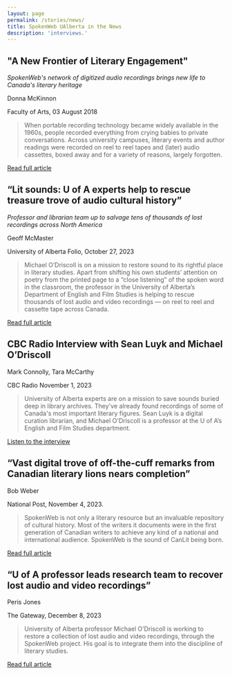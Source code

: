 ```yaml
---
layout: page
permalink: /stories/news/
title: SpokenWeb UAlberta in the News
description: 'interviews.'
---
```


## **"A New Frontier of Literary Engagement"** 

*SpokenWeb's network of digitized audio recordings brings new life to Canada's literary heritage*

Donna McKinnon 

Faculty of Arts, 03 August 2018


> When portable recording technology became widely available in the 1960s, people recorded everything from crying babies to private conversations. Across university campuses, literary events and author readings were recorded on reel to reel tapes and (later) audio cassettes, boxed away and for a variety of reasons, largely forgotten.

[Read full article](https://www.ualberta.ca/arts/faculty-news/2018/august/a-new-frontier-of-literary-engagement.html)


## **“Lit sounds: U of A experts help to rescue treasure trove of audio cultural history”** 

*Professor and librarian team up to salvage tens of thousands of lost recordings across North America*

Geoff McMaster

University of Alberta Folio, October 27, 2023


>Michael O’Driscoll is on a mission to restore sound to its rightful place in literary studies.
Apart from shifting his own students’ attention on poetry from the printed page to a “close listening” of the spoken word in the classroom, the professor in the University of Alberta’s Department of English and Film Studies is helping to rescue thousands of lost audio and video recordings — on reel to reel and cassette tape across Canada.

[Read full article](https://www.ualberta.ca/folio/2023/10/lit-sounds-u-of-a-experts-help-rescue-audio-cultural-history.html)

 
## **CBC Radio Interview with Sean Luyk and Michael O’Driscoll** 

Mark Connolly, Tara McCarthy

CBC Radio November 1, 2023


>University of Alberta experts are on a mission to save sounds buried deep in library archives. They've already found recordings of some of Canada's most important literary figures. Sean Luyk is a digital curation librarian, and Michael O'Driscoll is a professor at the U of A’s English and Film Studies department.

[Listen to the interview](https://www.cbc.ca/listen/live-radio/1-17-edmonton-am/clip/16020058-preserving-sound-canadas-literary-history)


## **“Vast digital trove of off-the-cuff remarks from Canadian literary lions nears completion”** 

Bob Weber

National Post, November 4, 2023. 



>SpokenWeb is not only a literary resource but an invaluable repository of cultural history. Most of the writers it documents were in the first generation of Canadian writers to achieve any kind of a national and international audience.
SpokenWeb is the sound of CanLit being born.

[Read full article](https://nationalpost.com/news/canada/vast-digital-trove-of-canadian-greats)


## **“U of A professor leads research team to recover lost audio and video recordings”** 

Peris Jones
 
The Gateway, December 8, 2023


>University of Alberta professor Michael O’Driscoll is working to restore a collection of lost audio and video recordings, through the SpokenWeb project. His goal is to integrate them into the discipline of literary studies.

[Read full article](https://thegatewayonline.ca/2023/12/u-of-a-professor-leads-research-team-to-recover-lost-audio-and-video-recordings/)

